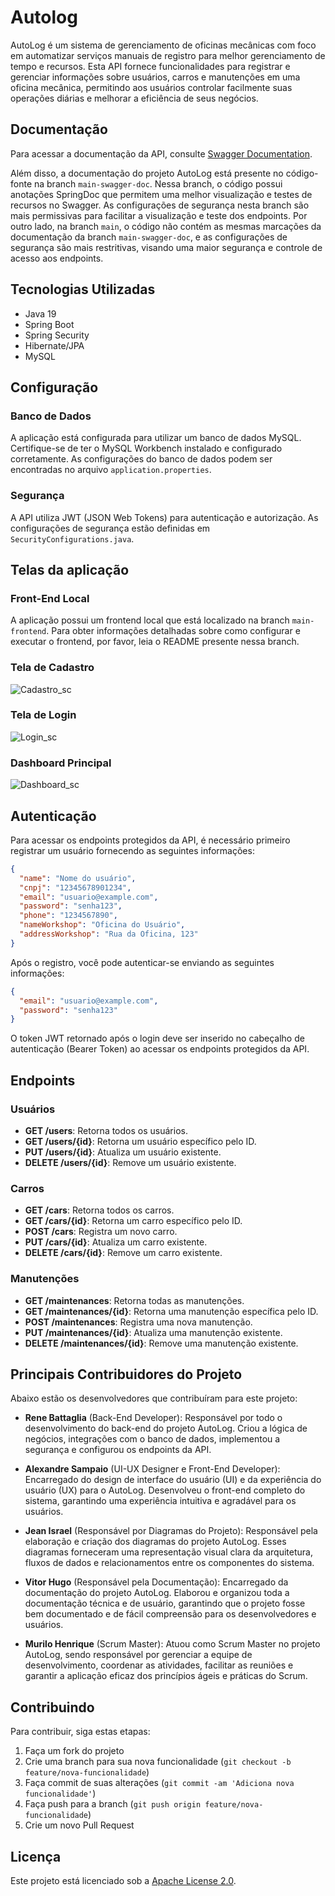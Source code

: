 # Autolog

AutoLog é um sistema de gerenciamento de oficinas mecânicas com foco em automatizar serviços manuais de registro para melhor gerenciamento de tempo e recursos. Esta API fornece funcionalidades para registrar e gerenciar informações sobre usuários, carros e manutenções em uma oficina mecânica, permitindo aos usuários controlar facilmente suas operações diárias e melhorar a eficiência de seus negócios.

## Documentação

Para acessar a documentação da API, consulte [Swagger Documentation](https://app.swaggerhub.com/apis/ReneBattaglia/AutoLog-api/1.0).

Além disso, a documentação do projeto AutoLog está presente no código-fonte na branch `main-swagger-doc`. Nessa branch, o código possui anotações SpringDoc que permitem uma melhor visualização e testes de recursos no Swagger. As configurações de segurança nesta branch são mais permissivas para facilitar a visualização e teste dos endpoints. Por outro lado, na branch `main`, o código não contém as mesmas marcações da documentação da branch `main-swagger-doc`, e as configurações de segurança são mais restritivas, visando uma maior segurança e controle de acesso aos endpoints.

## Tecnologias Utilizadas

- Java 19
- Spring Boot
- Spring Security
- Hibernate/JPA
- MySQL

## Configuração

### Banco de Dados

A aplicação está configurada para utilizar um banco de dados MySQL. Certifique-se de ter o MySQL Workbench instalado e configurado corretamente. As configurações do banco de dados podem ser encontradas no arquivo `application.properties`.

### Segurança

A API utiliza JWT (JSON Web Tokens) para autenticação e autorização. As configurações de segurança estão definidas em `SecurityConfigurations.java`.

## Telas da aplicação

### Front-End Local
A aplicação possui um frontend local que está localizado na branch `main-frontend`. Para obter informações detalhadas sobre como configurar e executar o frontend, por favor, leia o README presente nessa branch.



### Tela de Cadastro
![Cadastro_sc](https://github.com/renebttg/AutoLog/assets/114888521/74bc666b-7ecf-4807-996d-47359f4a8519)

### Tela de Login
![Login_sc](https://github.com/renebttg/AutoLog/assets/114888521/ec62ef3a-96ca-4ce0-bcc5-81bba0f56b69)

### Dashboard Principal
![Dashboard_sc](https://github.com/renebttg/AutoLog/assets/114888521/bfc7e586-bde6-4d96-89d5-478c5cb0f333)


## Autenticação

Para acessar os endpoints protegidos da API, é necessário primeiro registrar um usuário fornecendo as seguintes informações:

```json
{
  "name": "Nome do usuário",
  "cnpj": "12345678901234",
  "email": "usuario@example.com",
  "password": "senha123",
  "phone": "1234567890",
  "nameWorkshop": "Oficina do Usuário",
  "addressWorkshop": "Rua da Oficina, 123"
}
```

Após o registro, você pode autenticar-se enviando as seguintes informações:

```json
{
  "email": "usuario@example.com",
  "password": "senha123"
}
```

O token JWT retornado após o login deve ser inserido no cabeçalho de autenticação (Bearer Token) ao acessar os endpoints protegidos da API.

## Endpoints

### Usuários

- **GET /users**: Retorna todos os usuários.
- **GET /users/{id}**: Retorna um usuário específico pelo ID.
- **PUT /users/{id}**: Atualiza um usuário existente.
- **DELETE /users/{id}**: Remove um usuário existente.

### Carros

- **GET /cars**: Retorna todos os carros.
- **GET /cars/{id}**: Retorna um carro específico pelo ID.
- **POST /cars**: Registra um novo carro.
- **PUT /cars/{id}**: Atualiza um carro existente.
- **DELETE /cars/{id}**: Remove um carro existente.

### Manutenções

- **GET /maintenances**: Retorna todas as manutenções.
- **GET /maintenances/{id}**: Retorna uma manutenção específica pelo ID.
- **POST /maintenances**: Registra uma nova manutenção.
- **PUT /maintenances/{id}**: Atualiza uma manutenção existente.
- **DELETE /maintenances/{id}**: Remove uma manutenção existente.

## Principais Contribuidores do Projeto

Abaixo estão os desenvolvedores que contribuíram para este projeto:

- **Rene Battaglia** (Back-End Developer): Responsável por todo o desenvolvimento do back-end do projeto AutoLog. Criou a lógica de negócios, integrações com o banco de dados, implementou a segurança e configurou os endpoints da API.

- **Alexandre Sampaio** (UI-UX Designer e Front-End Developer): Encarregado do design de interface do usuário (UI) e da experiência do usuário (UX) para o AutoLog. Desenvolveu o front-end completo do sistema, garantindo uma experiência intuitiva e agradável para os usuários.

- **Jean Israel** (Responsável por Diagramas do Projeto): Responsável pela elaboração e criação dos diagramas do projeto AutoLog. Esses diagramas forneceram uma representação visual clara da arquitetura, fluxos de dados e relacionamentos entre os componentes do sistema.

- **Vitor Hugo** (Responsável pela Documentação): Encarregado da documentação do projeto AutoLog. Elaborou e organizou toda a documentação técnica e de usuário, garantindo que o projeto fosse bem documentado e de fácil compreensão para os desenvolvedores e usuários.

- **Murilo Henrique** (Scrum Master): Atuou como Scrum Master no projeto AutoLog, sendo responsável por gerenciar a equipe de desenvolvimento, coordenar as atividades, facilitar as reuniões e garantir a aplicação eficaz dos princípios ágeis e práticas do Scrum.

## Contribuindo

Para contribuir, siga estas etapas:

1. Faça um fork do projeto
2. Crie uma branch para sua nova funcionalidade (`git checkout -b feature/nova-funcionalidade`)
3. Faça commit de suas alterações (`git commit -am 'Adiciona nova funcionalidade'`)
4. Faça push para a branch (`git push origin feature/nova-funcionalidade`)
5. Crie um novo Pull Request

## Licença

Este projeto está licenciado sob a [Apache License 2.0](https://www.apache.org/licenses/LICENSE-2.0).
